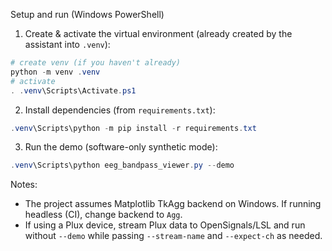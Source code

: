 Setup and run (Windows PowerShell)

1) Create & activate the virtual environment (already created by the assistant into `.venv`):

```powershell
# create venv (if you haven't already)
python -m venv .venv
# activate
. .venv\Scripts\Activate.ps1
```

2) Install dependencies (from `requirements.txt`):

```powershell
.venv\Scripts\python -m pip install -r requirements.txt
```

3) Run the demo (software-only synthetic mode):

```powershell
.venv\Scripts\python eeg_bandpass_viewer.py --demo
```

Notes:
- The project assumes Matplotlib TkAgg backend on Windows. If running headless (CI), change backend to `Agg`.
- If using a Plux device, stream Plux data to OpenSignals/LSL and run without `--demo` while passing `--stream-name` and `--expect-ch` as needed.
